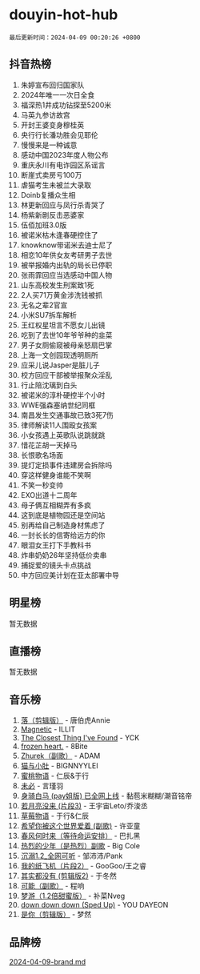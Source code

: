 # douyin-hot-hub

`最后更新时间：2024-04-09 00:20:26 +0800`

## 抖音热榜

1. 朱婷宣布回归国家队
1. 2024年唯一一次日全食
1. 福深热1井成功钻探至5200米
1. 马英九参访故宫
1. 开封王婆变身穆桂英
1. 央行行长潘功胜会见耶伦
1. 慢慢来是一种诚意
1. 感动中国2023年度人物公布
1. 重庆永川有电诈园区系谣言
1. 断崖式卖房亏100万
1. 虐猫考生未被兰大录取
1. Doinb复播众生相
1. 林更新回应与凤行杀青哭了
1. 杨紫新剧反击恶婆家
1. 伍佰加班3.0版
1. 被诺米枯木逢春硬控住了
1. knowknow带诺米去迪士尼了
1. 相恋10年供女友考研男子去世
1. 被举报婚内出轨的局长已停职
1. 张雨霏回应当选感动中国人物
1. 山东高校发生刑案致1死
1. 2人买71万黄金涉洗钱被抓
1. 无名之辈2官宣
1. 小米SU7拆车解析
1. 王红权星坦言不愿女儿出镜
1. 吃到了去世10年爷爷种的韭菜
1. 男子女厕偷窥被母亲怒扇巴掌
1. 上海一文创园现透明厕所
1. 应采儿说Jasper是脏儿子
1. 校方回应干部被举报聚众淫乱
1. 行止陪沈璃到白头
1. 被诺米的淳朴硬控半个小时
1. WWE强森塞纳世纪同框
1. 南昌发生交通事故已致3死7伤
1. 律师解读11人围殴女孩案
1. 小女孩遇上英歌队说跳就跳
1. 惜花芷胡一天掉马
1. 长恨歌名场面
1. 提灯定损事件违建房会拆除吗
1. 穿这样健身谁能不笑啊
1. 不笑一秒变帅
1. EXO出道十二周年
1. 母子俩互相糊弄有多疯
1. 这到底是植物园还是空间站
1. 别再给自己制造身材焦虑了
1. 一封长长的信寄给远方的你
1. 眼泪女王打下手教科书
1. 炸串奶奶26年坚持低价卖串
1. 捕捉爱的镜头卡点挑战
1. 中方回应美计划在亚太部署中导

## 明星榜

暂无数据

## 直播榜

暂无数据

## 音乐榜

1. [落（剪辑版）](https://sf5-hl-cdn-tos.douyinstatic.com/obj/tos-cn-ve-2774/o0h6HvN1BBbli9LtU3i5fQIleBQMF5Cg4TZmmC) - 唐伯虎Annie
1. [Magnetic](https://sf5-hl-cdn-tos.douyinstatic.com/obj/tos-cn-ve-2774/oAQCYdBNZfLACGDmVFAsfAtpy32tqErgQ3XgBN) - ILLIT
1. [The Closest Thing I've Found](https://sf5-hl-cdn-tos.douyinstatic.com/obj/tos-cn-ve-2774/514ab5d9146f4d2ca454b7adff8e5e4d) - YCK
1. [frozen heart.](https://sf6-cdn-tos.douyinstatic.com/obj/tos-cn-ve-2774/oIIWJfyjIACZA9zQMtnJ6hQQhFC4vhCupoRBsO) - 8Bite
1. [Zhurek（副歌）](https://sf5-hl-cdn-tos.douyinstatic.com/obj/tos-cn-ve-2774/ooQm8FBZQDlf0btEYgVpCcSCQfrdJGBEKZYBGS) - ADAM
1. [猫与小肚](https://sf5-hl-cdn-tos.douyinstatic.com/obj/tos-cn-ve-2774/osZeoClMECgK8DYl6VebABgbchEtPYQjZEnRtd) - BIGNNYYLEI
1. [蜜桃物语](https://sf27-cdn-tos.douyinstatic.com/obj/tos-cn-ve-2774/oIhOSCZtIACtYU4XQkngiW9kCBfVD1Fz9IYeqL) - 仁辰&于行
1. [未必](https://sf5-hl-cdn-tos.douyinstatic.com/obj/tos-cn-ve-2774/ogntQMFnKQDZUgTCYuJgfLEtleYZZFxBQqhhFB) - 言瑾羽
1. [身骑白马 (pay姐版) 已全网上线](https://sf27-cdn-tos.douyinstatic.com/obj/tos-cn-ve-2774/oQLO5ZgLsFkaDhdIIveF2zUCgfweY0gWaH4AQG) - 黏苞米糊糊/潮音铭帝
1. [若月亮没来 (片段3)](https://sf5-hl-cdn-tos.douyinstatic.com/obj/tos-cn-ve-2774/okfyEUsGW1B1ovJi5JiN9IjvAT2lMwA054GoEB) - 王宇宙Leto/乔浚丞
1. [草莓物语](https://sf5-hl-cdn-tos.douyinstatic.com/obj/tos-cn-ve-2774/okynhJ7jEAIIZBfsLgYMEI8QC3WbQNN66RKzhT) - 于行&仁辰
1. [希望你被这个世界爱着 (副歌)](https://sf3-cdn-tos.douyinstatic.com/obj/tos-cn-ve-2774/oUHCmWQfZlE3QQBKBeD8rCFLpJzPgCpImhsxMt) - 许亚童
1. [春风何时来（等待命运安排）](https://sf3-cdn-tos.douyinstatic.com/obj/tos-cn-ve-2774/oICBNbD3gelMfB4WgiD1KI2jQtXZE2FgHLwtsl) - 巴扎黑
1. [热烈的少年（是热烈）副歌](https://sf3-cdn-tos.douyinstatic.com/obj/tos-cn-ve-2774/owVNI0CLDAUMtSz6TEYvfFBFL4UDFFhLfgK8fa) - Big Cole
1. [沉溺1.2_全网可听](https://sf5-hl-cdn-tos.douyinstatic.com/obj/tos-cn-ve-2774/ok2QoiBqsWAX9McZmWiI9gAB0EzwD4Xj6yfmtH) - 邹沛沛/Pank
1. [我的纸飞机（片段2）](https://sf5-hl-cdn-tos.douyinstatic.com/obj/tos-cn-ve-2774/oM2ZrKcg2CD5AeRB2gkeXOFB1IxAGJdZPazYHf) - GooGoo/王之睿
1. [其实都没有 (剪辑版2)](https://sf5-hl-cdn-tos.douyinstatic.com/obj/tos-cn-ve-2774/oEBNQenHZtBhxYjGgUDQk0BCHTigQafgFlbQ7k) - 于冬然
1. [可能（副歌）](https://sf5-hl-cdn-tos.douyinstatic.com/obj/tos-cn-ve-2774/cde1731888894259b333569393c2fb51) - 程响
1. [梦游（1.2倍甜蜜版）](https://sf5-hl-cdn-tos.douyinstatic.com/obj/tos-cn-ve-2774/o4gyAUm8hwufoEABmwVIiQtHsFuGzAEEWtNMzo) - 补菜Nveg
1. [down down down (Sped Up)](https://sf5-hl-cdn-tos.douyinstatic.com/obj/tos-cn-ve-2774/ow80iABiXIO9DsFwK6WeZKMaJRi3BPJAotDy8m) - YOU DAYEON
1. [是你（剪辑版）](https://sf5-hl-cdn-tos.douyinstatic.com/obj/tos-cn-ve-2774/46019dae783c4c969944217fe1cfafc4) - 梦然

## 品牌榜

[2024-04-09-brand.md](2024-04-09-brand.md)

